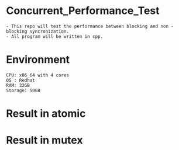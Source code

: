 # Concurrent_Performance_Test
    - This repo will test the performance between blocking and non -blocking syncronization.
    - All program will be written in cpp.

# Environment
    CPU: x86_64 with 4 cores
    OS : Redhat
    RAM: 32GB
    Storage: 50GB
    
# Result in atomic

# Result in mutex
 

    
    
